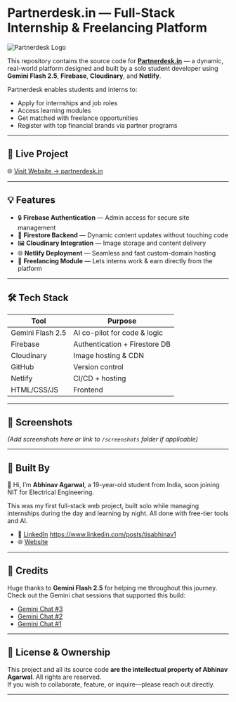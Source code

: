 # Partnerdesk.in — Full-Stack Internship & Freelancing Platform

![Partnerdesk Logo](https://partnerdesk.in/favicon.ico)

This repository contains the source code for [**Partnerdesk.in**](https://partnerdesk.in) — a dynamic, real-world platform designed and built by a solo student developer using **Gemini Flash 2.5**, **Firebase**, **Cloudinary**, and **Netlify**.

Partnerdesk enables students and interns to:
- Apply for internships and job roles
- Access learning modules
- Get matched with freelance opportunities
- Register with top financial brands via partner programs

---

## 🚀 Live Project

🌐 [Visit Website → partnerdesk.in](https://partnerdesk.in)

---

## 💡 Features

- 🔒 **Firebase Authentication** — Admin access for secure site management  
- 🧠 **Firestore Backend** — Dynamic content updates without touching code  
- 🖼️ **Cloudinary Integration** — Image storage and content delivery  
- 🌐 **Netlify Deployment** — Seamless and fast custom-domain hosting  
- 💼 **Freelancing Module** — Lets interns work & earn directly from the platform  

---

## 🛠️ Tech Stack

| Tool            | Purpose                          |
|------------------|----------------------------------|
| Gemini Flash 2.5 | AI co-pilot for code & logic     |
| Firebase         | Authentication + Firestore DB    |
| Cloudinary       | Image hosting & CDN              |
| GitHub           | Version control                  |
| Netlify          | CI/CD + hosting                  |
| HTML/CSS/JS      | Frontend                         |

---

## 📸 Screenshots

_(Add screenshots here or link to `/screenshots` folder if applicable)_

---

## 🧠 Built By

👋 Hi, I’m **Abhinav Agarwal**, a 19-year-old student from India, soon joining NIT for Electrical Engineering.

This was my first full-stack web project, built solo while managing internships during the day and learning by night. All done with free-tier tools and AI.

- 🔗 [LinkedIn](#) https://www.linkedin.com/posts/tisabhinav1 
- 🌐 [Website](https://partnerdesk.in)

---

## 💬 Credits

Huge thanks to **Gemini Flash 2.5** for helping me throughout this journey.  
Check out the Gemini chat sessions that supported this build:  
- [Gemini Chat #3](https://g.co/gemini/share/3485d157fbfb)  
- [Gemini Chat #2](https://g.co/gemini/share/981400b37f43)  
- [Gemini Chat #1](https://g.co/gemini/share/5e439a2d694b)

---

## 📄 License & Ownership

This project and all its source code **are the intellectual property of Abhinav Agarwal**.
All rights are reserved.  
If you wish to collaborate, feature, or inquire—please reach out directly.

---

